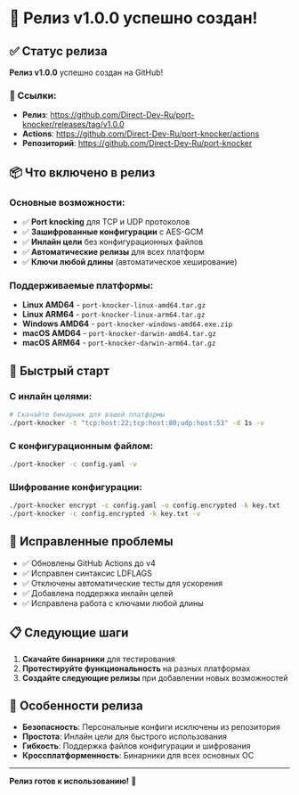 # 🎉 Релиз v1.0.0 успешно создан!

## ✅ Статус релиза

**Релиз v1.0.0** успешно создан на GitHub!

### 🔗 Ссылки:
- **Релиз**: https://github.com/Direct-Dev-Ru/port-knocker/releases/tag/v1.0.0
- **Actions**: https://github.com/Direct-Dev-Ru/port-knocker/actions
- **Репозиторий**: https://github.com/Direct-Dev-Ru/port-knocker

## 📦 Что включено в релиз

### Основные возможности:
- ✅ **Port knocking** для TCP и UDP протоколов
- ✅ **Зашифрованные конфигурации** с AES-GCM
- ✅ **Инлайн цели** без конфигурационных файлов
- ✅ **Автоматические релизы** для всех платформ
- ✅ **Ключи любой длины** (автоматическое хеширование)

### Поддерживаемые платформы:
- **Linux AMD64** - `port-knocker-linux-amd64.tar.gz`
- **Linux ARM64** - `port-knocker-linux-arm64.tar.gz`
- **Windows AMD64** - `port-knocker-windows-amd64.exe.zip`
- **macOS AMD64** - `port-knocker-darwin-amd64.tar.gz`
- **macOS ARM64** - `port-knocker-darwin-arm64.tar.gz`

## 🚀 Быстрый старт

### С инлайн целями:
```bash
# Скачайте бинарник для вашей платформы
./port-knocker -t "tcp:host:22;tcp:host:80;udp:host:53" -d 1s -v
```

### С конфигурационным файлом:
```bash
./port-knocker -c config.yaml -v
```

### Шифрование конфигурации:
```bash
./port-knocker encrypt -c config.yaml -o config.encrypted -k key.txt
./port-knocker -c config.encrypted -k key.txt -v
```

## 🔧 Исправленные проблемы

- ✅ Обновлены GitHub Actions до v4
- ✅ Исправлен синтаксис LDFLAGS
- ✅ Отключены автоматические тесты для ускорения
- ✅ Добавлена поддержка инлайн целей
- ✅ Исправлена работа с ключами любой длины

## 📋 Следующие шаги

1. **Скачайте бинарники** для тестирования
2. **Протестируйте функциональность** на разных платформах
3. **Создайте следующие релизы** при добавлении новых возможностей

## 🎯 Особенности релиза

- **Безопасность**: Персональные конфиги исключены из репозитория
- **Простота**: Инлайн цели для быстрого использования
- **Гибкость**: Поддержка файлов конфигурации и шифрования
- **Кроссплатформенность**: Бинарники для всех основных ОС

---

**Релиз готов к использованию!** 🚀 